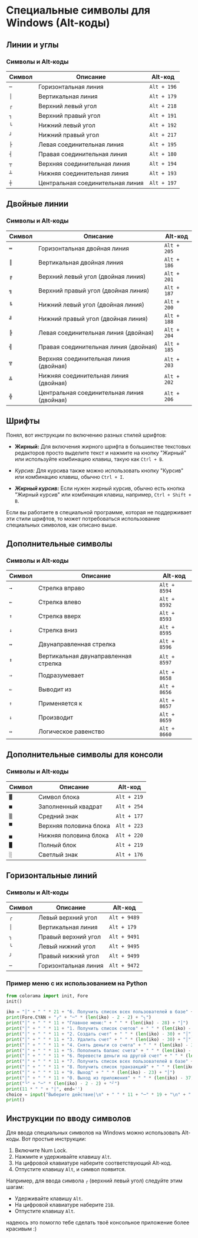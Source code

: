 ﻿# Специальные символы для Windows (Alt-коды)

## Линии и углы

### Символы и Alt-коды

| Символ | Описание | Alt-код     |
|--------|----------|-------------|
| `─`    | Горизонтальная линия | `Alt + 196` |
| `│`    | Вертикальная линия   | `Alt + 179` |
| `┌`    | Верхний левый угол   | `Alt + 218` |
| `┐`    | Верхний правый угол  | `Alt + 191` |
| `└`    | Нижний левый угол    | `Alt + 192` |
| `┘`    | Нижний правый угол   | `Alt + 217` |
| `├`    | Левая соединительная линия | `Alt + 195` |
| `┤`    | Правая соединительная линия | `Alt + 180` |
| `┬`    | Верхняя соединительная линия | `Alt + 194` |
| `┴`    | Нижняя соединительная линия | `Alt + 193` |
| `┼`    | Центральная соединительная линия | `Alt + 197` |

## Двойные линии

### Символы и Alt-коды

| Символ | Описание | Alt-код     |
|--------|----------|-------------|
| `═`    | Горизонтальная двойная линия | `Alt + 205` |
| `║`    | Вертикальная двойная линия   | `Alt + 186` |
| `╔`    | Верхний левый угол (двойная линия) | `Alt + 201` |
| `╗`    | Верхний правый угол (двойная линия) | `Alt + 187` |
| `╚`    | Нижний левый угол (двойная линия)  | `Alt + 200` |
| `╝`    | Нижний правый угол (двойная линия) | `Alt + 188` |
| `╠`    | Левая соединительная линия (двойная) | `Alt + 204` |
| `╣`    | Правая соединительная линия (двойная) | `Alt + 185` |
| `╦`    | Верхняя соединительная линия (двойная) | `Alt + 203` |
| `╩`    | Нижняя соединительная линия (двойная) | `Alt + 202` |
| `╬`    | Центральная соединительная линия (двойная) | `Alt + 206` |

## Шрифты

Понял, вот инструкции по включению разных стилей шрифтов:

- **Жирный:** Для включения жирного шрифта в большинстве текстовых редакторов просто выделите текст и нажмите на кнопку "Жирный" или используйте комбинацию клавиш, такую как `Ctrl + B`.
  
- *Курсив:* Для курсива также можно использовать кнопку "Курсив" или комбинацию клавиш, обычно `Ctrl + I`.
  
- ***Жирный курсив:*** Если нужен жирный курсив, обычно есть кнопка "Жирный курсив" или комбинация клавиш, например, `Ctrl + Shift + B`.

Если вы работаете в специальной программе, которая не поддерживает эти стили шрифтов, то может потребоваться использование специальных символов, как описано выше.
## Дополнительные символы

### Символы и Alt-коды

| Символ | Описание | Alt-код     |
|--------|----------|-------------|
| `→`    | Стрелка вправо      | `Alt + 8594` |
| `←`    | Стрелка влево        | `Alt + 8592` |
| `↑`    | Стрелка вверх        | `Alt + 8593` |
| `↓`    | Стрелка вниз          | `Alt + 8595` |
| `↔`    | Двунаправленная стрелка  | `Alt + 8596` |
| `↕`    | Вертикальная двунаправленная стрелка | `Alt + 8597` |
| `⇒`    | Подразумевает         | `Alt + 8658` |
| `⇐`    | Выводит из          | `Alt + 8656` |
| `⇑`    | Применяется к          | `Alt + 8657` |
| `⇓`    | Производит          | `Alt + 8659` |
| `⇔`    | Логическое равенство     | `Alt + 8660` |

## Дополнительные символы для консоли

### Символы и Alt-коды

| Символ | Описание | Alt-код     |
|--------|----------|-------------|
| `▓`    | Символ блока         | `Alt + 219` |
| `■`    | Заполненный квадрат   | `Alt + 254` |
| `▒`    | Средний знак          | `Alt + 177` |
| `▀`    | Верхняя половина блока | `Alt + 223` |
| `▄`    | Нижняя половина блока  | `Alt + 220` |
| `█`    | Полный блок           | `Alt + 219` |
| `░`    | Светлый знак          | `Alt + 176` |

## Горизонтальные линий

### Символы и Alt-коды

| Символ | Описание                                | Alt-код     |
|--------|-----------------------------------------|-------------|
| `╭`    | Левый верхний угол                     | `Alt + 9489` |
| `│`    | Вертикальная линия                      | `Alt + 179`  |
| `╮`    | Правый верхний угол                    | `Alt + 9491` |
| `╰`    | Левый нижний угол                       | `Alt + 9495` |
| `╯`    | Правый нижний угол                      | `Alt + 9499` |
| `─`    | Горизонтальная линия                    | `Alt + 9472` |

### Пример меню с их использованием на Python

```python
from colorama import init, Fore
init()

iko = "│" + " " * 21 + "6. Получить список всех пользователей в базе" + " " * 8 + "│"
print(Fore.CYAN + "╭" + "─" * (len(iko) - 2 - 2) + "╮")
print("│" + " " * 11 + "Главное меню:" + " " * (len(iko) - 28) + "│")
print("│" + " " * 11 + "1. Получить список счетов" + " " * (len(iko) - 40) + "│")
print("│" + " " * 11 + "2. Создать счет" + " " * (len(iko) - 30) + "│")
print("│" + " " * 11 + "3. Удалить счет" + " " * (len(iko) - 30) + "│")
print("│" + " " * 11 + "4. Снять деньги со счета" + " " * (len(iko) - 39) + "│")
print("│" + " " * 11 + "5. Пополнить баланс счета" + " " * (len(iko) - 40) + "│")
print("│" + " " * 11 + "6. Перевести деньги на другой счет" + " " * (len(iko) - 45 - 4) + "│")
print("│" + " " * 11 + "7. Получить список всех пользователей в базе" + " " * 16 + "│")
print("│" + " " * 11 + "8. Получить список транзакций" + " " * (len(iko) - 44) + "│")
print("│" + " " * 11 + "9. Выход" + " " * (len(iko) - 23) + "│")
print("│" + " " * 11 + "0. Выход из приложения" + " " * (len(iko) - 37) + "│")
print("╰" + "─" * (len(iko) - 2 - 2) + "╯")
print(11 * " " + "|", end='')
choice = input("Выберите действие|\n" + " " * 11 + "─" * 19 + "\n" + " " * 20)
print()
```

## Инструкции по вводу символов

Для ввода специальных символов на Windows можно использовать Alt-коды. Вот простые инструкции:

1. Включите Num Lock.
2. Нажмите и удерживайте клавишу `Alt`.
3. На цифровой клавиатуре наберите соответствующий Alt-код.
4. Отпустите клавишу `Alt`, и символ появится.

Например, для ввода символа `┌` (верхний левый угол) следуйте этим шагам:

- Удерживайте клавишу `Alt`.
- На цифровой клавиатуре наберите `218`.
- Отпустите клавишу `Alt`.

надеюсь это помогло тебе сделать твоё консольное приложение более красивым :)